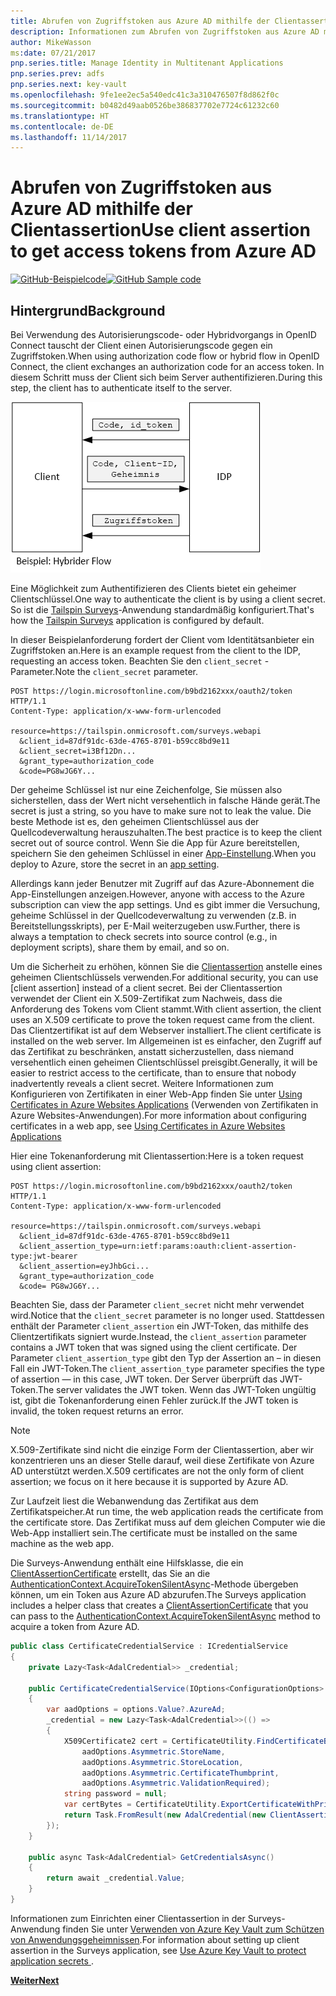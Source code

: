 ```yaml
---
title: Abrufen von Zugriffstoken aus Azure AD mithilfe der Clientassertion
description: Informationen zum Abrufen von Zugriffstoken aus Azure AD mithilfe der Clientassertion.
author: MikeWasson
ms:date: 07/21/2017
pnp.series.title: Manage Identity in Multitenant Applications
pnp.series.prev: adfs
pnp.series.next: key-vault
ms.openlocfilehash: 9fe1ee2ec5a540edc41c3a310476507f8d862f0c
ms.sourcegitcommit: b0482d49aab0526be386837702e7724c61232c60
ms.translationtype: HT
ms.contentlocale: de-DE
ms.lasthandoff: 11/14/2017
---
```

# <a name="use-client-assertion-to-get-access-tokens-from-azure-ad"></a><span data-ttu-id="fd3b0-103">Abrufen von Zugriffstoken aus Azure AD mithilfe der Clientassertion</span><span class="sxs-lookup"><span data-stu-id="fd3b0-103">Use client assertion to get access tokens from Azure AD</span></span>

<span data-ttu-id="fd3b0-104">[![GitHub](../_images/github.png)-Beispielcode][sample application]</span><span class="sxs-lookup"><span data-stu-id="fd3b0-104">[![GitHub](../_images/github.png) Sample code][sample application]</span></span>

## <a name="background"></a><span data-ttu-id="fd3b0-105">Hintergrund</span><span class="sxs-lookup"><span data-stu-id="fd3b0-105">Background</span></span>
<span data-ttu-id="fd3b0-106">Bei Verwendung des Autorisierungscode- oder Hybridvorgangs in OpenID Connect tauscht der Client einen Autorisierungscode gegen ein Zugriffstoken.</span><span class="sxs-lookup"><span data-stu-id="fd3b0-106">When using authorization code flow or hybrid flow in OpenID Connect, the client exchanges an authorization code for an access token.</span></span> <span data-ttu-id="fd3b0-107">In diesem Schritt muss der Client sich beim Server authentifizieren.</span><span class="sxs-lookup"><span data-stu-id="fd3b0-107">During this step, the client has to authenticate itself to the server.</span></span>

![Geheimer Clientschlüssel](./images/client-secret.png)

<span data-ttu-id="fd3b0-109">Eine Möglichkeit zum Authentifizieren des Clients bietet ein geheimer Clientschlüssel.</span><span class="sxs-lookup"><span data-stu-id="fd3b0-109">One way to authenticate the client is by using a client secret.</span></span> <span data-ttu-id="fd3b0-110">So ist die [Tailspin Surveys][Surveys]-Anwendung standardmäßig konfiguriert.</span><span class="sxs-lookup"><span data-stu-id="fd3b0-110">That's how the [Tailspin Surveys][Surveys] application is configured by default.</span></span>

<span data-ttu-id="fd3b0-111">In dieser Beispielanforderung fordert der Client vom Identitätsanbieter ein Zugriffstoken an.</span><span class="sxs-lookup"><span data-stu-id="fd3b0-111">Here is an example request from the client to the IDP, requesting an access token.</span></span> <span data-ttu-id="fd3b0-112">Beachten Sie den `client_secret` -Parameter.</span><span class="sxs-lookup"><span data-stu-id="fd3b0-112">Note the `client_secret` parameter.</span></span>

```
POST https://login.microsoftonline.com/b9bd2162xxx/oauth2/token HTTP/1.1
Content-Type: application/x-www-form-urlencoded

resource=https://tailspin.onmicrosoft.com/surveys.webapi
  &client_id=87df91dc-63de-4765-8701-b59cc8bd9e11
  &client_secret=i3Bf12Dn...
  &grant_type=authorization_code
  &code=PG8wJG6Y...
```

<span data-ttu-id="fd3b0-113">Der geheime Schlüssel ist nur eine Zeichenfolge, Sie müssen also sicherstellen, dass der Wert nicht versehentlich in falsche Hände gerät.</span><span class="sxs-lookup"><span data-stu-id="fd3b0-113">The secret is just a string, so you have to make sure not to leak the value.</span></span> <span data-ttu-id="fd3b0-114">Die beste Methode ist es, den geheimen Clientschlüssel aus der Quellcodeverwaltung herauszuhalten.</span><span class="sxs-lookup"><span data-stu-id="fd3b0-114">The best practice is to keep the client secret out of source control.</span></span> <span data-ttu-id="fd3b0-115">Wenn Sie die App für Azure bereitstellen, speichern Sie den geheimen Schlüssel in einer [App-Einstellung][configure-web-app].</span><span class="sxs-lookup"><span data-stu-id="fd3b0-115">When you deploy to Azure, store the secret in an [app setting][configure-web-app].</span></span>

<span data-ttu-id="fd3b0-116">Allerdings kann jeder Benutzer mit Zugriff auf das Azure-Abonnement die App-Einstellungen anzeigen.</span><span class="sxs-lookup"><span data-stu-id="fd3b0-116">However, anyone with access to the Azure subscription can view the app settings.</span></span> <span data-ttu-id="fd3b0-117">Und es gibt immer die Versuchung, geheime Schlüssel in der Quellcodeverwaltung zu verwenden (z.B. in Bereitstellungsskripts), per E-Mail weiterzugeben usw.</span><span class="sxs-lookup"><span data-stu-id="fd3b0-117">Further, there is always a temptation to check secrets into source control (e.g., in deployment scripts), share them by email, and so on.</span></span>

<span data-ttu-id="fd3b0-118">Um die Sicherheit zu erhöhen, können Sie die [Clientassertion] anstelle eines geheimen Clientschlüssels verwenden.</span><span class="sxs-lookup"><span data-stu-id="fd3b0-118">For additional security, you can use [client assertion] instead of a client secret.</span></span> <span data-ttu-id="fd3b0-119">Bei der Clientassertion verwendet der Client ein X.509-Zertifikat zum Nachweis, dass die Anforderung des Tokens vom Client stammt.</span><span class="sxs-lookup"><span data-stu-id="fd3b0-119">With client assertion, the client uses an X.509 certificate to prove the token request came from the client.</span></span> <span data-ttu-id="fd3b0-120">Das Clientzertifikat ist auf dem Webserver installiert.</span><span class="sxs-lookup"><span data-stu-id="fd3b0-120">The client certificate is installed on the web server.</span></span> <span data-ttu-id="fd3b0-121">Im Allgemeinen ist es einfacher, den Zugriff auf das Zertifikat zu beschränken, anstatt sicherzustellen, dass niemand versehentlich einen geheimen Clientschlüssel preisgibt.</span><span class="sxs-lookup"><span data-stu-id="fd3b0-121">Generally, it will be easier to restrict access to the certificate, than to ensure that nobody inadvertently reveals a client secret.</span></span> <span data-ttu-id="fd3b0-122">Weitere Informationen zum Konfigurieren von Zertifikaten in einer Web-App finden Sie unter [Using Certificates in Azure Websites Applications][using-certs-in-websites] (Verwenden von Zertifikaten in Azure Websites-Anwendungen).</span><span class="sxs-lookup"><span data-stu-id="fd3b0-122">For more information about configuring certificates in a web app, see [Using Certificates in Azure Websites Applications][using-certs-in-websites]</span></span>

<span data-ttu-id="fd3b0-123">Hier eine Tokenanforderung mit Clientassertion:</span><span class="sxs-lookup"><span data-stu-id="fd3b0-123">Here is a token request using client assertion:</span></span>

```
POST https://login.microsoftonline.com/b9bd2162xxx/oauth2/token HTTP/1.1
Content-Type: application/x-www-form-urlencoded

resource=https://tailspin.onmicrosoft.com/surveys.webapi
  &client_id=87df91dc-63de-4765-8701-b59cc8bd9e11
  &client_assertion_type=urn:ietf:params:oauth:client-assertion-type:jwt-bearer
  &client_assertion=eyJhbGci...
  &grant_type=authorization_code
  &code= PG8wJG6Y...
```

<span data-ttu-id="fd3b0-124">Beachten Sie, dass der Parameter `client_secret` nicht mehr verwendet wird.</span><span class="sxs-lookup"><span data-stu-id="fd3b0-124">Notice that the `client_secret` parameter is no longer used.</span></span> <span data-ttu-id="fd3b0-125">Stattdessen enthält der Parameter `client_assertion` ein JWT-Token, das mithilfe des Clientzertifikats signiert wurde.</span><span class="sxs-lookup"><span data-stu-id="fd3b0-125">Instead, the `client_assertion` parameter contains a JWT token that was signed using the client certificate.</span></span> <span data-ttu-id="fd3b0-126">Der Parameter `client_assertion_type` gibt den Typ der Assertion an – in diesen Fall ein JWT-Token.</span><span class="sxs-lookup"><span data-stu-id="fd3b0-126">The `client_assertion_type` parameter specifies the type of assertion &mdash; in this case, JWT token.</span></span> <span data-ttu-id="fd3b0-127">Der Server überprüft das JWT-Token.</span><span class="sxs-lookup"><span data-stu-id="fd3b0-127">The server validates the JWT token.</span></span> <span data-ttu-id="fd3b0-128">Wenn das JWT-Token ungültig ist, gibt die Tokenanforderung einen Fehler zurück.</span><span class="sxs-lookup"><span data-stu-id="fd3b0-128">If the JWT token is invalid, the token request returns an error.</span></span>

> [!NOTE]
> <span data-ttu-id="fd3b0-129">X.509-Zertifikate sind nicht die einzige Form der Clientassertion, aber wir konzentrieren uns an dieser Stelle darauf, weil diese Zertifikate von Azure AD unterstützt werden.</span><span class="sxs-lookup"><span data-stu-id="fd3b0-129">X.509 certificates are not the only form of client assertion; we focus on it here because it is supported by Azure AD.</span></span>
> 
> 

<span data-ttu-id="fd3b0-130">Zur Laufzeit liest die Webanwendung das Zertifikat aus dem Zertifikatspeicher.</span><span class="sxs-lookup"><span data-stu-id="fd3b0-130">At run time, the web application reads the certificate from the certificate store.</span></span> <span data-ttu-id="fd3b0-131">Das Zertifikat muss auf dem gleichen Computer wie die Web-App installiert sein.</span><span class="sxs-lookup"><span data-stu-id="fd3b0-131">The certificate must be installed on the same machine as the web app.</span></span>

<span data-ttu-id="fd3b0-132">Die Surveys-Anwendung enthält eine Hilfsklasse, die ein [ClientAssertionCertificate](/dotnet/api/microsoft.identitymodel.clients.activedirectory.clientassertioncertificate) erstellt, das Sie an die [AuthenticationContext.AcquireTokenSilentAsync](/dotnet/api/microsoft.identitymodel.clients.activedirectory.authenticationcontext.acquiretokensilentasync)-Methode übergeben können, um ein Token aus Azure AD abzurufen.</span><span class="sxs-lookup"><span data-stu-id="fd3b0-132">The Surveys application includes a helper class that creates a [ClientAssertionCertificate](/dotnet/api/microsoft.identitymodel.clients.activedirectory.clientassertioncertificate) that you can pass to the [AuthenticationContext.AcquireTokenSilentAsync](/dotnet/api/microsoft.identitymodel.clients.activedirectory.authenticationcontext.acquiretokensilentasync) method to acquire a token from Azure AD.</span></span>

```csharp
public class CertificateCredentialService : ICredentialService
{
    private Lazy<Task<AdalCredential>> _credential;

    public CertificateCredentialService(IOptions<ConfigurationOptions> options)
    {
        var aadOptions = options.Value?.AzureAd;
        _credential = new Lazy<Task<AdalCredential>>(() =>
        {
            X509Certificate2 cert = CertificateUtility.FindCertificateByThumbprint(
                aadOptions.Asymmetric.StoreName,
                aadOptions.Asymmetric.StoreLocation,
                aadOptions.Asymmetric.CertificateThumbprint,
                aadOptions.Asymmetric.ValidationRequired);
            string password = null;
            var certBytes = CertificateUtility.ExportCertificateWithPrivateKey(cert, out password);
            return Task.FromResult(new AdalCredential(new ClientAssertionCertificate(aadOptions.ClientId, new X509Certificate2(certBytes, password))));
        });
    }

    public async Task<AdalCredential> GetCredentialsAsync()
    {
        return await _credential.Value;
    }
}
```

<span data-ttu-id="fd3b0-133">Informationen zum Einrichten einer Clientassertion in der Surveys-Anwendung finden Sie unter [Verwenden von Azure Key Vault zum Schützen von Anwendungsgeheimnissen][key vault].</span><span class="sxs-lookup"><span data-stu-id="fd3b0-133">For information about setting up client assertion in the Surveys application, see [Use Azure Key Vault to protect application secrets ][key vault].</span></span>

<span data-ttu-id="fd3b0-134">[**Weiter**][key vault]</span><span class="sxs-lookup"><span data-stu-id="fd3b0-134">[**Next**][key vault]</span></span>

<!-- Links -->
[configure-web-app]: /azure/app-service-web/web-sites-configure/
[azure-management-portal]: https://portal.azure.com
[Clientassertion]: https://tools.ietf.org/html/rfc7521
[key vault]: key-vault.md
[Setup-KeyVault]: https://github.com/mspnp/multitenant-saas-guidance/blob/master/scripts/Setup-KeyVault.ps1
[Surveys]: tailspin.md
[using-certs-in-websites]: https://azure.microsoft.com/blog/using-certificates-in-azure-websites-applications/

[sample application]: https://github.com/mspnp/multitenant-saas-guidance
